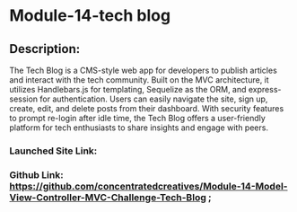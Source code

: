 # Module-14-tech blog

## Description:


The Tech Blog is a CMS-style web app for developers to publish articles and interact with the tech community. Built on the MVC architecture, it utilizes Handlebars.js for templating, Sequelize as the ORM, and express-session for authentication. Users can easily navigate the site, sign up, create, edit, and delete posts from their dashboard. With security features to prompt re-login after idle time, the Tech Blog offers a user-friendly platform for tech enthusiasts to share insights and engage with peers.

### Launched Site Link: 

### Github Link: https://github.com/concentratedcreatives/Module-14-Model-View-Controller-MVC-Challenge-Tech-Blog ;
